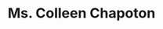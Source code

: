 ---
layout: page
title: Ms. Colleen Chapoton
staff-pic: instructional/Ms. Colleen Chapoton.jpg
email: CChapoton@kamsc.k12.mi.us
---